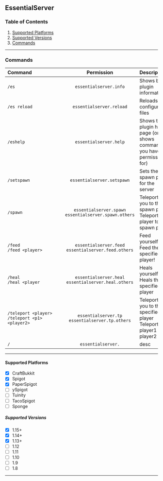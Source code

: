 ## EssentialServer
### Table of Contents
1. [Supported Platforms](#Supported-Platforms)
2. [Supported Versions](#Supported-Versions)
3. [Commands](#Commands)
---
### Commands
|<div style="width:174px">Command</div> | **Permission** | **Description** |
| :--------  |:---------------:|:----- |
|`/es`| `essentialserver.info`| Shows basic plugin information |
|`/es reload` |`essentialserver.reload`| Reloads the configuration files | 
|`/eshelp`|`essentialserver.help`|Shows the plugin help page (only shows commands you have permission for)| 
|`/setspawn`|`essentialserver.setspawn`|Sets the spawn point for the server|
|`/spawn`|`essentialserver.spawn` <br> `essentialserver.spawn.others`| Teleports you to the spawn point <br> Teleports the player to the spawn point| 
|`/feed`<br>`/feed <player>`|`essentialserver.feed`<br> `essentialserver.feed.others`|Feed yourself <br> Feed the specified player!| 
|`/heal`<br>`/heal <player`|`essentialserver.heal`<br>`essentialserver.heal.others`|Heals yourself <br> Heals the specified player |
|`/teleport <player>`<br>`/teleport <p1> <player2>` |`essentialserver.tp`<br> `essentialserver.tp.others` | Teleports you to the specified player <br>Teleports player1 to player2|
|`/`|`essentialserver.`| desc |
---
#### Supported Platforms
- [x] CraftBukkit
- [x] Spigot
- [x] PaperSpigot
- [ ] ySpigot
- [ ] Tuinity
- [ ] TacoSpigot
- [ ] Sponge

##### Supported Versions
- [x] 1.15+
- [x] 1.14+
- [x] 1.13+
- [ ] 1.12
- [ ] 1.11
- [ ] 1.10
- [ ] 1.9
- [ ] 1.8
------------
